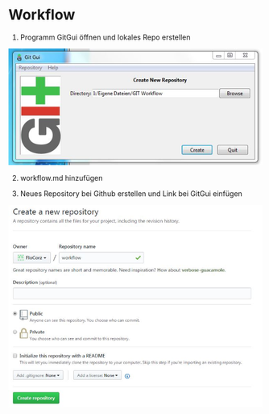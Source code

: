 # Workflow 

1. Programm GitGui öffnen und lokales Repo erstellen 

![Screenshot von GitGui](Ss1.jpg)

2. workflow.md hinzufügen 

3. Neues Repository bei Github erstellen und Link bei GitGui einfügen 

![Screenshot von Github](Ss2.JPG)

